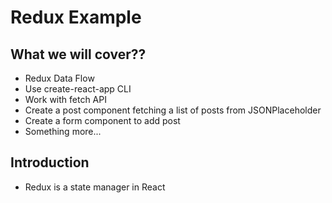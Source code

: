 # Redux Example

## What we will cover??

* Redux Data Flow
* Use create-react-app CLI
* Work with fetch API
* Create a post component fetching a list of posts from JSONPlaceholder
* Create a form component to add post
* Something more...

## Introduction

* Redux is a state manager in React 